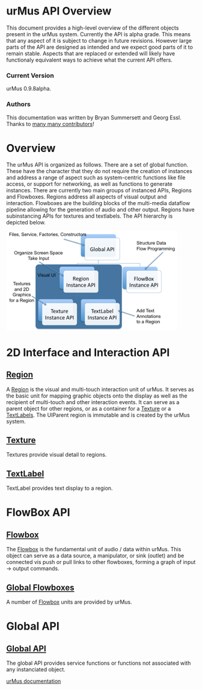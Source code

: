 urMus API Overview
============
This document provides a high-level overview of the different objects present
in the urMus system. Currently the API is alpha grade. This means that any aspect of it is subject to change in future revisions. However large parts of the API are designed as intended and we expect good parts of it to remain stable. Aspects that are replaced or extended will likely have functionaly equivalent ways to achieve what the current API offers.

### Current Version
urMus 0.9.8alpha.

### Authors
This documentation was written by Bryan Summersett and Georg Essl. Thanks to [many many contributors](Credits.html)!

Overview
===========

The urMus API is organized as follows. There are a set of global function. These have the character that they do not require the creation of instances and address a range of aspect such as system-centric functions like file access, or support for networking, as well as functions to generate instances. There are currently two main groups of instanced APIs, Regions and Flowboxes. Regions address all aspects of visual output and interaction. Flowboxes are the building blocks of the multi-media dataflow pipeline allowing for the generation of audio and other output. Regions have subinstancing APIs for textures and textlabels. The API hierarchy is depicted below.

<img src="urMusAPI-hierarchy.png" alt="The API hierarchy of urMus" width=90%>

2D Interface and Interaction API
=============
 
[Region](Region.html)
------------
A [Region](Region.html) is the visual and multi-touch interaction unit of urMus. It serves as the basic unit for mapping
graphic objects onto the display as well as the recipient of multi-touch and other interaction events. It can serve as a parent object for other regions,
or as a container for a [Texture](Texture.html) or a [TextLabels](TextLabel.html). The UIParent region is immutable and
is created by the urMus system. 

[Texture](Texture.html)
---------------
Textures provide visual detail to regions.

[TextLabel](TextLabel.html)
---------------
TextLabel provides text display to a region.

FlowBox API
===========

[Flowbox](Flowbox.html)
------
The [Flowbox](Flowbox.html) is the fundamental unit of audio / data within urMus. This object can serve 
as a data source, a manipulator, or sink (outlet) and be connected vis push or pull
links to other flowboxes, forming a graph of input -> output commands. 

[Global Flowboxes](FlowboxList.html)
---------
A number of [Flowbox](FlowboxList.html) units are provided by urMus.

Global API
==========

[Global API](globalAPI.html)
---------
The global API provides service functions or functions not associated with any instanciated object.

[urMus documentation](../documentation.html)
